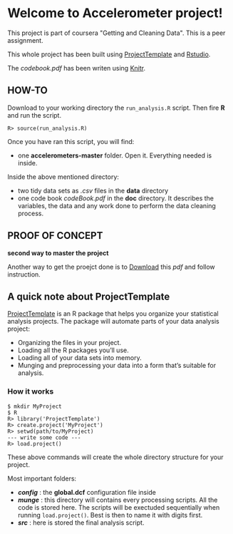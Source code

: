 
# Welcome to Accelerometer project!

This project is part of coursera "Getting and Cleaning Data". This is a peer
assignment.

This whole project has been built using [ProjectTemplate](http://projecttemplate.net)
 and [Rstudio](http://www.rstudio.com/). 

The *codebook.pdf* has been writen using [Knitr](http://yihui.name/knitr/).


## HOW-TO

Download to your working directory the `run_analysis.R` script. Then fire **R**
and run the script.
```
R> source(run_analysis.R)
```
Once you have ran this script, you will find:

* one **accelerometers-master** folder. Open it. Everything needed is inside.

Inside the above mentioned directory:

* two tidy data sets as *.csv* files in the **data** directory
* one code book *codeBook.pdf* in the **doc** directory. It describes the variables, 
the data and any work done to perform the data cleaning process. 


## PROOF OF CONCEPT 
**second way to master the project** 

Another way to get the proejct done is to [Download](https://drive.google.com/file/d/0BzNXwOua274ueHFveUZma2NHNTA/edit?usp=sharing)
this *pdf* and follow instruction.


## A quick note about ProjectTemplate
[ProjectTemplate](http://projecttemplate.net)
is an R package that helps you organize your statistical
analysis projects. The package will automate parts of your data analysis project:

* Organizing the files in your project.
* Loading all the R packages you’ll use.
* Loading all of your data sets into memory.
* Munging and preprocessing your data into a form that’s suitable for analysis.


### How it works
```
$ mkdir MyProject
$ R
R> library('ProjectTemplate')
R> create.project('MyProject')
R> setwd(path/to/MyProject)
--- write some code --- 
R> load.project()
```
These above commands will create the whole directory structure for your project.

Most important folders:

* ***config*** : the **global.dcf** configuration file inside
* ***munge*** : this directory will contains every processing scripts. All the 
code is stored here. The scripts will be exectuded sequentially when running 
`load.project()`. Best is then to name it with digits first.
* ***src*** : here is stored the final analysis script.






